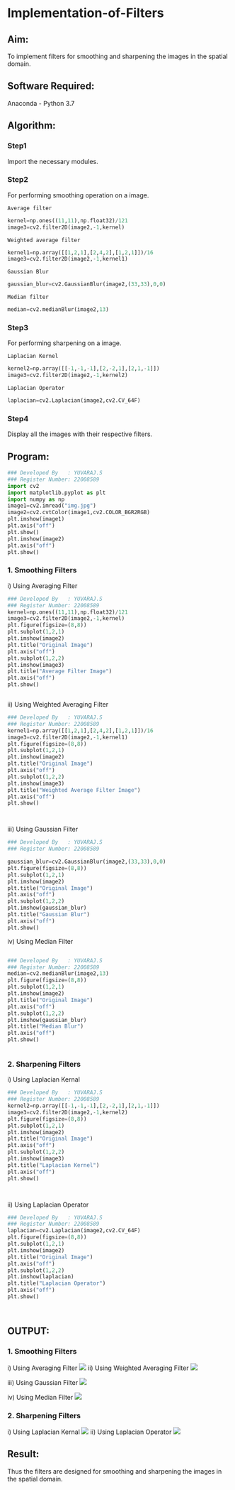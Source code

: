 # Implementation-of-Filters
## Aim:
To implement filters for smoothing and sharpening the images in the spatial domain.

## Software Required:
Anaconda - Python 3.7

## Algorithm:
### Step1
Import the necessary modules.

### Step2
For performing smoothing operation on a image.

    Average filter
```python
kernel=np.ones((11,11),np.float32)/121
image3=cv2.filter2D(image2,-1,kernel)
```
    Weighted average filter
```python
kernel1=np.array([[1,2,1],[2,4,2],[1,2,1]])/16
image3=cv2.filter2D(image2,-1,kernel1)
```
    Gaussian Blur
```python
gaussian_blur=cv2.GaussianBlur(image2,(33,33),0,0)
```
    Median filter
```python
median=cv2.medianBlur(image2,13)
```
### Step3
For performing sharpening on a image.

    Laplacian Kernel
```python
kernel2=np.array([[-1,-1,-1],[2,-2,1],[2,1,-1]])
image3=cv2.filter2D(image2,-1,kernel2)
```
    Laplacian Operator
```python
laplacian=cv2.Laplacian(image2,cv2.CV_64F)
```
### Step4
Display all the images with their respective filters.
## Program:
```PYTHON
### Developed By   : YUVARAJ.S
### Register Number: 22008589
import cv2
import matplotlib.pyplot as plt
import numpy as np
image1=cv2.imread("img.jpg")
image2=cv2.cvtColor(image1,cv2.COLOR_BGR2RGB)
plt.imshow(image1)
plt.axis("off")
plt.show()
plt.imshow(image2)
plt.axis("off")
plt.show()
```
### 1. Smoothing Filters

i) Using Averaging Filter
```Python
### Developed By   : YUVARAJ.S
### Register Number: 22008589
kernel=np.ones((11,11),np.float32)/121
image3=cv2.filter2D(image2,-1,kernel)
plt.figure(figsize=(8,8))
plt.subplot(1,2,1)
plt.imshow(image2)
plt.title("Original Image")
plt.axis("off")
plt.subplot(1,2,2)
plt.imshow(image3)
plt.title("Average Filter Image")
plt.axis("off")
plt.show()



```
ii) Using Weighted Averaging Filter
```Python
### Developed By   : YUVARAJ.S
### Register Number: 22008589
kernel1=np.array([[1,2,1],[2,4,2],[1,2,1]])/16
image3=cv2.filter2D(image2,-1,kernel1)
plt.figure(figsize=(8,8))
plt.subplot(1,2,1)
plt.imshow(image2)
plt.title("Original Image")
plt.axis("off")
plt.subplot(1,2,2)
plt.imshow(image3)
plt.title("Weighted Average Filter Image")
plt.axis("off")
plt.show()




```
iii) Using Gaussian Filter
```Python
### Developed By   : YUVARAJ.S
### Register Number: 22008589

gaussian_blur=cv2.GaussianBlur(image2,(33,33),0,0)
plt.figure(figsize=(8,8))
plt.subplot(1,2,1)
plt.imshow(image2)
plt.title("Original Image")
plt.axis("off")
plt.subplot(1,2,2)
plt.imshow(gaussian_blur)
plt.title("Gaussian Blur")
plt.axis("off")
plt.show()


```

iv) Using Median Filter
```Python

### Developed By   : YUVARAJ.S
### Register Number: 22008589
median=cv2.medianBlur(image2,13)
plt.figure(figsize=(8,8))
plt.subplot(1,2,1)
plt.imshow(image2)
plt.title("Original Image")
plt.axis("off")
plt.subplot(1,2,2)
plt.imshow(gaussian_blur)
plt.title("Median Blur")
plt.axis("off")
plt.show()



```

### 2. Sharpening Filters
i) Using Laplacian Kernal
```Python
### Developed By   : YUVARAJ.S
### Register Number: 22008589
kernel2=np.array([[-1,-1,-1],[2,-2,1],[2,1,-1]])
image3=cv2.filter2D(image2,-1,kernel2)
plt.figure(figsize=(8,8))
plt.subplot(1,2,1)
plt.imshow(image2)
plt.title("Original Image")
plt.axis("off")
plt.subplot(1,2,2)
plt.imshow(image3)
plt.title("Laplacian Kernel")
plt.axis("off")
plt.show()




```
ii) Using Laplacian Operator
```Python
### Developed By   : YUVARAJ.S
### Register Number: 22008589
laplacian=cv2.Laplacian(image2,cv2.CV_64F)
plt.figure(figsize=(8,8))
plt.subplot(1,2,1)
plt.imshow(image2)
plt.title("Original Image")
plt.axis("off")
plt.subplot(1,2,2)
plt.imshow(laplacian)
plt.title("Laplacian Operator")
plt.axis("off")
plt.show()




```

## OUTPUT:

### 1. Smoothing Filters

i) Using Averaging Filter
![](./2nd.png)
ii) Using Weighted Averaging Filter
![](./3ed.png)

iii) Using Gaussian Filter
![](./4th.png)

iv) Using Median Filter
![](./5th.png)

### 2. Sharpening Filters
i) Using Laplacian Kernal
![](./6th.png)
ii) Using Laplacian Operator
![](./7th.png)

## Result:
Thus the filters are designed for smoothing and sharpening the images in the spatial domain.
